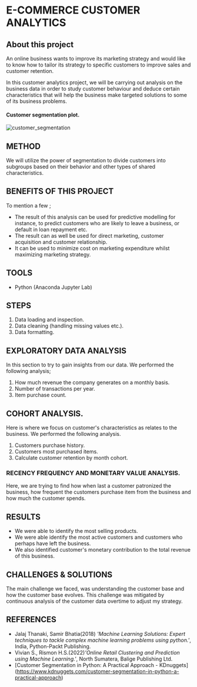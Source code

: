 # E-COMMERCE CUSTOMER ANALYTICS
## About this project
An online business wants to improve its marketing strategy and would like to know how to tailor its strategy to specific customers to improve sales and customer retention.

In this customer analytics project, we will be carrying out analysis on the business data in order to study customer behaviour and deduce certain characteristics 
that will help the business make targeted solutions to some of its business problems.

#### Customer segmentation plot.
![customer_segmentation](https://github.com/user-attachments/assets/5058e2ae-113a-4569-8e4f-06e61acae90a)



## METHOD
We will utilize the power of segmentation to divide customers into subgroups based on their behavior and other types of shared characteristics. 

## BENEFITS OF THIS PROJECT
To mention a few ;

- The result of this analysis can be used for predictive modelling for instance, to predict customers who are likely to leave a business, or default in loan repayment etc.
- The result can as well be used for direct marketing, customer acquisition and customer relationship.
- It can be used to minimize cost on marketing expenditure whilst maximizing marketing strategy.

## TOOLS
- Python (Anaconda Jupyter Lab)

## STEPS
1. Data loading and inspection.
2. Data cleaning (handling missing values etc.).
3. Data formatting.

## EXPLORATORY DATA ANALYSIS
In this section to try to gain insights from our data. We performed the following analysis;

1. How much revenue the company generates on a monthly basis.
2. Number of transactions per year.
3. Item purchase count.

## COHORT ANALYSIS.
Here is where we focus on customer's characteristics as relates to the business. We performed the following analysis.

1. Customers purchase history.
2. Customers most purchased items.
3. Calculate customer retention by month cohort.

### RECENCY FREQUENCY AND MONETARY VALUE ANALYSIS.

Here, we are trying to find how when last a customer patronized the business, how frequent the customers purchase item from the business and how much the customer spends.

## RESULTS
- We were able to identify the most selling products.
- We were able identify the most active customers and customers who perhaps have left the business.
- We also identified customer's monetary contribution to the total revenue of this business.

## CHALLENGES & SOLUTIONS
The main challenge we faced, was understanding the customer base and how the customer base evolves. This challenge was mitigated by continuous analysis of the customer data overtime to adjust my strategy.

## REFERENCES
- Jalaj Thanaki, Samir Bhatia(2018) <i>'Machine Learning Solutions: Expert techniques to tackle complex machine learning problems using python.'</i>, India, Python-Packt Publishing.
- Vivian S., Rismon H.S.(2022)<i>'Online Retail Clustering and Prediction using Machine Learning.'</i>, North Sumatera, Balige Publishing Ltd.
- [Customer Segmentation in Python: A Practical Approach - KDnuggets] (https://www.kdnuggets.com/customer-segmentation-in-python-a-practical-approach)



